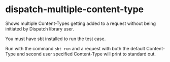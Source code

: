 dispatch-multiple-content-type
==============================

Shows multiple Content-Types getting added to a request without being initiated by Dispatch library user.

You must have sbt installed to run the test case.

Run with the command `sbt run` and a request with both the default Content-Type and second user specified Content-Type will print to standard out.
